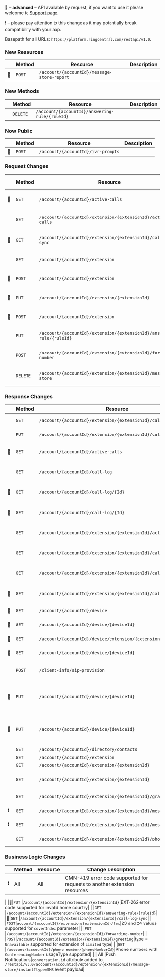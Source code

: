&#x1F510; – **advanced** – API available by request, if you want to use it please welcome to [Support page](https://developers.ringcentral.com/support.html).

&#x2757; – please pay attention to this change as it may potentially break compatibility with your app.

Basepath for all URLs: `https://platform.ringcentral.com/restapi/v1.0`.

### New Resources
|         |Method|Resource|Description|
|---------|------|--------|------------------|
|&#x1F510;|`POST` |`/account/{accountId}/message-store-report`|


### New Methods
|         |Method|Resource|Description|
|---------|------|--------|------------------|
|         |`DELETE` |`/account/{accountId}/answering-rule/{ruleId}`|

### Now Public
|         |Method|Resource|Description|
|---------|------|--------|------------------|
|&#x1F510;|`POST`|`/account/{accountId}/ivr-prompts`|



### Request Changes
|         |Method|Resource|Change Description|
|---------|------|--------|------------------|
|&#x1F510;|`GET`|`/account/{accountId}/active-calls`|`view` query parameter supported|
|         |`GET`|`/account/{accountId}/extension/{extensionId}/active-calls`|`view` query parameter supported|
|&#x1F510;|`GET`|`/account/{accountId}/extension/{extensionId}/call-log-sync`|`view` query parameter supported|
|         |`GET`|`/account/{accountId}/extension`|`extensionNumber` query parameter supported|
|&#x1F510;|`POST`|`/account/{accountId}/extension`|`contact.jobTitle` parameter supported|
|&#x1F510;|`PUT`|`/account/{accountId}/extension/{extensionId}`|`contact.jobTitle` parameter supported|
|&#x1F510;|`POST`|`/account/{accountId}/extension`|`contact.jobTitle` parameter supported|
|         |`PUT`|`/account/{accountId}/extension/{extensionId}/answering-rule/{ruleId}`|`enabled` parameter supported|
|         |`POST`|`/account/{accountId}/extension/{extensionId}/forwarding-number`|`type` and `device` parameters supported|
|         |`DELETE`|`/account/{accountId}/extension/{extensionId}/message-store`|`type` query parameter supported|



### Response Changes
|         |Method|Resource|Change Description|
|---------|------|--------|------------------|
|         |`GET` |`/account/{accountId}/extension/{extensionId}/caller-id`|`Delegated` value supported for `byFeature.feature` attribute service feature|
|         |`PUT` |`/account/{accountId}/extension/{extensionId}/caller-id`|`Delegated` value supported for `byFeature.feature` attribute service feature|
|&#x1F510;|`GET` |`/account/{accountId}/active-calls`|`delegate` and `extension` attributes added; `MoveToConference` value supported for `legs.legType`attribute|
|         |`GET` |`/account/{accountId}/call-log`|`delegate` and `extension` attributes added; `MoveToConference` value supported for `legs.legType`attribute|
|&#x1F510;|`GET` |`/account/{accountId}/call-log/{Id}`|`delegate` and `extension` attributes added; `MoveToConference` value supported for `legs.legType`attribute|
|&#x1F510;|`GET` |`/account/{accountId}/call-log/{Id}`|`delegate` and `extension` attributes added; `MoveToConference` value supported for `legs.legType`attribute|
|         |`GET` |`/account/{accountId}/extension/{extensionId}/active-calls`|`delegate` and `extension` attributes added; `MoveToConference` value supported for `legs.legType` attribute|
|         |`GET` |`/account/{accountId}/extension/{extensionId}/call-log`|`delegate` and `extension` attributes added; `MoveToConference` value supported for `legs.legType` attribute|
|         |`GET` |`/account/{accountId}/extension/{extensionId}/call-log/{Id}`|`delegate` and `extension` attributes added; `MoveToConference` value supported for `legs.legType` attribute|
|&#x1F510;|`GET` |`/account/{accountId}/extension/{extensionId}/call-log-sync`|`delegate` and `extension` attributes added; `MoveToConference` value supported for `legs.legType` attribute|
|&#x1F510;|`GET` |`/account/{accountId}/device`|`stateId`, `stateIsoCode`, `stateName`, `countryId`, `countryIsoCode`, `countryName` attributes added|
|&#x1F510;|`GET` |`/account/{accountId}/device/{deviceId}`|`stateId`, `stateIsoCode`, `stateName`, `countryId`, `countryIsoCode`, `countryName` attributes added|
|&#x1F510;|`GET` |`/account/{accountId}/device/extension/{extensionId}/{deviceId}`|`stateId`, `stateIsoCode`, `stateName`, `countryId`, `countryIsoCode`, `countryName` attributes added|
|&#x1F510;|`GET` |`/account/{accountId}/device/{deviceId}`|`stateId`, `stateIsoCode`, `stateName`, `countryId`, `countryIsoCode`, `countryName` attributes added|
|         |`POST`|`/client-info/sip-provision`|`sipInfo.switchBackInterval`, `pollingInterval`, `sipErrorCodes` attributes added|
|&#x1F510;|`PUT` |`/account/{accountId}/device/{deviceId}`|`billingStatement.charges.freeServiceCredit`, `billingStatement.fees.freeServiceCredit`, `billingStatement.totalFreeServiceCredit`, `billingStatement.totalCharged` attributes added|
|&#x1F510;|`PUT` |`/account/{accountId}/device/{deviceId}`|`billingStatement.charges.freeServiceCredit`, `billingStatement.fees.freeServiceCredit`, `billingStatement.totalFreeServiceCredit`, `billingStatement.totalCharged` attributes added|
|         |`GET` |`/account/{accountId}/directory/contacts`|`records.jobTitle` attribute added|
|         |`GET` |`/account/{accountId}/extension`|`contact.jobTitle` attribute added|
|         |`GET` |`/account/{accountId}/extension/{extensionId}`|`contact.jobTitle` attribute added|
|         |`GET` |`/account/{accountId}/extension/{extensionId}`|`ConfigureDelegates` service feature added; `Archiver` service feature added; `DynamicConference` service feature added|
|         |`GET` |`/account/{accountId}/extension/{extensionId}/grant`|`callOnBehalfOf` and `callDelegation` attributes added|
|&#x2757; |`GET` |`/account/{accountId}/extension/{extensionId}/message-store`|`faxErrorCode` attribute possible values changed|
|&#x2757; |`GET` |`/account/{accountId}/extension/{extensionId}/message-sync`|`faxErrorCode` attribute possible values changed|
|         |`GET` |`/account/{accountId}/extension/{extensionId}/phone-number`|`Delegated` value supported for features attribute|


### Business Logic Changes
|         |Method|Resource|Change Description|
|---------|------|--------|------------------|
|&#x2757; | All  |All     |CMN-419 error code supported for requests to another extension resources|
|
|&#x1F510;|`PUT` |`/account/{accountId}/extension/{extensionId}`|EXT-262 error code supported for invalid home country|
|         |`GET` |`/account/{accountId}/extension/{extensionId}/answering-rule/{ruleId}`|
|&#x1F510;|`GET` |`/account/{accountId}/extension/{extensionId}/call-log-sync`|
|         |`POST`|`account/{accountId}/extension/{extensionId}/fax`|23 and 24 values supported for `coverIndex` parameter|
|         |`PUT` |`/account/{accountId}/extension/{extensionId}/forwarding-number`|
|         |`POST`|`/account/{accountId}/extension/{extensionId}/greeting`|type = `Unavailable` supported for extension of `Limited` type|
|         |`GET` |`/account/{accountId}/phone-number/{phoneNumberId}`|Phone numbers with `ConferencingNumber` usageType supported|
|         | All  |Push Notifications|`conversation.id` attribute added to `/restapi/v1.0/account/{accountId}/extension/{extensionId}/message-store/instant?type=SMS` event payload|
